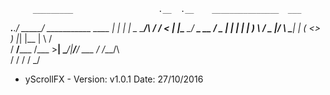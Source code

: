
         _________                   .__  .__    _______________  ___
 ___.__./   _____/ ___________  ____ |  | |  |   \_   _____/\   \/  /
<   |  |\_____  \_/ ___\_  __ \/  _ \|  | |  |    |    __)   \     /
 \___  |/        \  \___|  | \(  <_> )  |_|  |__  |     \    /     \
 / ____/_______  /\___  >__|   \____/|____/____/  \___  /   /___/\  \
 \/            \/     \/                              \/          \_/

- yScrollFX -
Version: v1.0.1
Date: 27/10/2016
